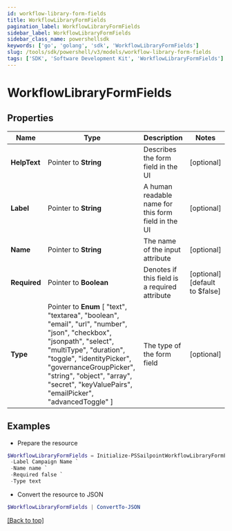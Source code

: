 ```yaml
---
id: workflow-library-form-fields
title: WorkflowLibraryFormFields
pagination_label: WorkflowLibraryFormFields
sidebar_label: WorkflowLibraryFormFields
sidebar_class_name: powershellsdk
keywords: ['go', 'golang', 'sdk', 'WorkflowLibraryFormFields'] 
slug: /tools/sdk/powershell/v3/models/workflow-library-form-fields
tags: ['SDK', 'Software Development Kit', 'WorkflowLibraryFormFields']
---
```



# WorkflowLibraryFormFields

## Properties

Name | Type | Description | Notes
------------ | ------------- | ------------- | -------------
**HelpText** |  Pointer to **String** | Describes the form field in the UI | [optional] 
**Label** |  Pointer to **String** | A human readable name for this form field in the UI | [optional] 
**Name** |  Pointer to **String** | The name of the input attribute | [optional] 
**Required** |  Pointer to **Boolean** | Denotes if this field is a required attribute | [optional] [default to $false]
**Type** |  Pointer to  **Enum** [  "text",    "textarea",    "boolean",    "email",    "url",    "number",    "json",    "checkbox",    "jsonpath",    "select",    "multiType",    "duration",    "toggle",    "identityPicker",    "governanceGroupPicker",    "string",    "object",    "array",    "secret",    "keyValuePairs",    "emailPicker",    "advancedToggle" ] | The type of the form field | [optional] 

## Examples

- Prepare the resource
```powershell
$WorkflowLibraryFormFields = Initialize-PSSailpointWorkflowLibraryFormFields  -HelpText The name to give to this certification campaign. `
 -Label Campaign Name `
 -Name name `
 -Required false `
 -Type text
```

- Convert the resource to JSON
```powershell
$WorkflowLibraryFormFields | ConvertTo-JSON
```


[[Back to top]](#) 

